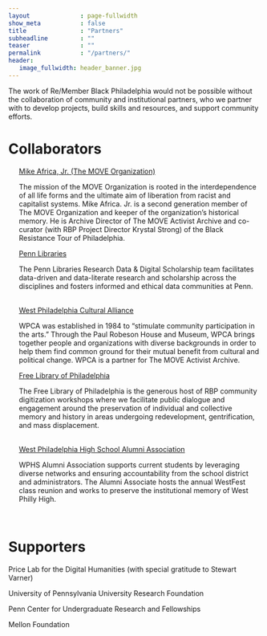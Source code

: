 ```yaml
---
layout              : page-fullwidth
show_meta           : false
title               : "Partners"
subheadline         : ""
teaser              : ""
permalink           : "/partners/"
header:
   image_fullwidth: header_banner.jpg
---
```

<p>The work of Re/Member Black Philadelphia would not be possible without the collaboration of community and institutional partners, who we partner with to develop projects, build skills and resources, and support community efforts.</p>

<h1>Collaborators</h1>

<div class="row 2">
    <div class="large-6 columns">
        <img src="{{ site.urlimg }}MOVE_crop.jpg" alt="">
        <div class="accordion" data-accordion>
            <div class="accordion-navigation">
                <a href="#panel1a" class="text-center">Mike Africa, Jr. (The MOVE Organization)</a>
                <div id="panel1a" class="content inactive">
                    <p>The mission of the MOVE Organization is rooted in the interdependence of all life forms and the ultimate aim of liberation from racist and capitalist systems. Mike Africa. Jr. is a second generation member of The MOVE Organization and keeper of the organization’s historical memory. He is Archive Director of The MOVE Activist Archive and co-curator (with RBP Project Director Krystal Strong) of the Black Resistance Tour of Philadelphia.</p>
                </div>
            </div>
        </div>        
    </div>
    <div class="large-6 columns">
        <img src="{{ site.urlimg }}placeholder_team.jpg" alt="">
        <div class="accordion" data-accordion>
            <div class="accordion-navigation">
                <a href="#panel2a" class="text-center">Penn Libraries</a>
                <div id="panel2a" class="content inactive">
                    <p>The Penn Libraries Research Data & Digital Scholarship team facilitates data-driven and data-literate research and scholarship across the disciplines and fosters informed and ethical data communities at Penn.</p>
                </div>
            </div>
        </div>
    </div>
</div>
<br>
<div class="row 3">
    <div class="large-6 columns">
        <img src="{{ site.urlimg }}wphsaa_classic_crop.jpg" alt="">
        <div class="accordion" data-accordion>
            <div class="accordion-navigation">
                <a href="#panel3a" class="text-center">West Philadelphia Cultural Alliance</a>
                <div id="panel3a" class="content inactive">
                    <p>WPCA was established in 1984 to “stimulate community participation in the arts.” Through the Paul Robeson House and Museum, WPCA brings together people and organizations with diverse backgrounds in order to help them find common ground for their mutual benefit from cultural and political change. WPCA is a partner for The MOVE Activist Archive.</p>
                </div>
            </div>
        </div>
    </div>
     <div class="large-6 columns">
        <img src="{{ site.urlimg }}placeholder_team.jpg" alt="">
        <div class="accordion" data-accordion>
            <div class="accordion-navigation">
                <a href="#panel4a" class="text-center">Free Library of Philadelphia</a>
                <div id="panel4a" class="content inactive">
                    <p>The Free Library of Philadelphia is the generous host of RBP community digitization workshops where we facilitate public dialogue and engagement around the preservation of individual and collective memory and history in areas undergoing redevelopment, gentrification, and mass displacement.</p>
                </div>
            </div>
        </div>
    </div>
</div>
<br>
<div class="row 4">
    <div class="large-6 columns">
        <img src="{{ site.urlimg }}price_logo_edit.jpg" alt="">
        <div class="accordion" data-accordion>
            <div class="accordion-navigation">
                <a href="#panel5a" class="text-center">West Philadelphia High School Alumni Association</a>
                <div id="panel5a" class="content inactive">
                    <p>WPHS Alumni Association supports current students by leveraging diverse networks and ensuring accountability from the school district and administrators. The Alumni Associate hosts the annual WestFest class reunion and works to preserve the institutional memory of West Philly High.</p>
                </div>
            </div>
        </div>
    </div>
</div>
<br>
<h1>Supporters</h1>

<p>Price Lab for the Digital Humanities (with special gratitude to Stewart Varner)</p>
<p>University of Pennsylvania University Research Foundation</p>
<p>Penn Center for Undergraduate Research and Fellowships</p>
<p>Mellon Foundation</p>

